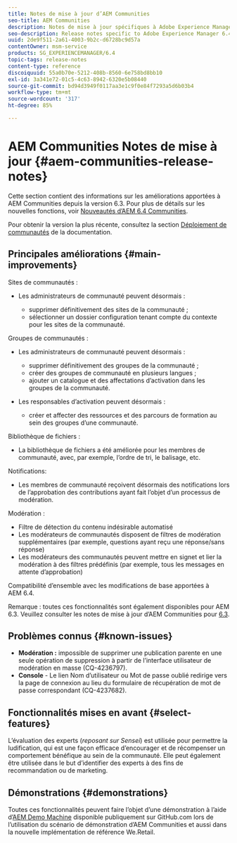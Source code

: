 ```yaml
---
title: Notes de mise à jour d’AEM Communities
seo-title: AEM Communities
description: Notes de mise à jour spécifiques à Adobe Experience Manager 6.4 Communities.
seo-description: Release notes specific to Adobe Experience Manager 6.4 Communities.
uuid: 2de9f511-2a61-4003-9b2c-d6728bc9d57a
contentOwner: msm-service
products: SG_EXPERIENCEMANAGER/6.4
topic-tags: release-notes
content-type: reference
discoiquuid: 55a0b70e-5212-408b-8560-6e758bd8bb10
exl-id: 3a341e72-01c5-4c63-8942-6320e5b08440
source-git-commit: bd94d3949f0117aa3e1c9f0e84f7293a5d6b03b4
workflow-type: tm+mt
source-wordcount: '317'
ht-degree: 85%

---
```


# AEM Communities Notes de mise à jour {#aem-communities-release-notes}

Cette section contient des informations sur les améliorations apportées à AEM Communities depuis la version 6.3. Pour plus de détails sur les nouvelles fonctions, voir [Nouveautés d’AEM 6.4 Communities](/help/communities/whats-new-aem-communities.md).

Pour obtenir la version la plus récente, consultez la section [Déploiement de communautés](/help/communities/deploy-communities.md#latest-releases) de la documentation.

## Principales améliorations {#main-improvements}

Sites de communautés :

* Les administrateurs de communauté peuvent désormais :

   * supprimer définitivement des sites de la communauté ;
   * sélectionner un dossier configuration tenant compte du contexte pour les sites de la communauté.

Groupes de communautés :

* Les administrateurs de communauté peuvent désormais :

   * supprimer définitivement des groupes de la communauté ;
   * créer des groupes de communauté en plusieurs langues ;
   * ajouter un catalogue et des affectations d’activation dans les groupes de la communauté.

* Les responsables d’activation peuvent désormais :

   * créer et affecter des ressources et des parcours de formation au sein des groupes d’une communauté.

Bibliothèque de fichiers :

* La bibliothèque de fichiers a été améliorée pour les membres de communauté, avec, par exemple, l’ordre de tri, le balisage, etc.

Notifications:

* Les membres de communauté reçoivent désormais des notifications lors de l’approbation des contributions ayant fait l’objet d’un processus de modération.

Modération :

* Filtre de détection du contenu indésirable automatisé
* Les modérateurs de communautés disposent de filtres de modération supplémentaires (par exemple, questions ayant reçu une réponse/sans réponse)
* Les modérateurs des communautés peuvent mettre en signet et lier la modération à des filtres prédéfinis (par exemple, tous les messages en attente d’approbation)

Compatibilité d’ensemble avec les modifications de base apportées à AEM 6.4.

Remarque : toutes ces fonctionnalités sont également disponibles pour AEM 6.3. Veuillez consulter les notes de mise à jour d’AEM Communities pour [6.3](https://helpx.adobe.com/fr/experience-manager/6-3/release-notes.html).

## Problèmes connus {#known-issues}

* **Modération :** impossible de supprimer une publication parente en une seule opération de suppression à partir de l’interface utilisateur de modération en masse (CQ-4236797).
* **Console** - Le lien Nom d’utilisateur ou Mot de passe oublié redirige vers la page de connexion au lieu du formulaire de récupération de mot de passe correspondant (CQ-4237682).

## Fonctionnalités mises en avant {#select-features}

L’évaluation des experts (*reposant sur Sensei*) est utilisée pour permettre la ludification, qui est une façon efficace d’encourager et de récompenser un comportement bénéfique au sein de la communauté. Elle peut également être utilisée dans le but d’identifier des experts à des fins de recommandation ou de marketing.

## Démonstrations {#demonstrations}

Toutes ces fonctionnalités peuvent faire l’objet d’une démonstration à l’aide d’[AEM Demo Machine](https://github.com/Adobe-Marketing-Cloud/aem-demo-machine/wiki) disponible publiquement sur GitHub.com lors de l’utilisation du scénario de démonstration d’AEM Communities et aussi dans la nouvelle implémentation de référence We.Retail.
